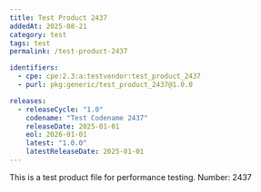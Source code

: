 ```yaml
---
title: Test Product 2437
addedAt: 2025-08-21
category: test
tags: test
permalink: /test-product-2437

identifiers:
  - cpe: cpe:2.3:a:testvendor:test_product_2437
  - purl: pkg:generic/test_product_2437@1.0.0

releases:
  - releaseCycle: "1.0"
    codename: "Test Codename 2437"
    releaseDate: 2025-01-01
    eol: 2026-01-01
    latest: "1.0.0"
    latestReleaseDate: 2025-01-01
---
```


This is a test product file for performance testing. Number: 2437
